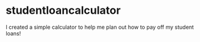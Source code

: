 # studentloancalculator
I created a simple calculator to help me plan out how to pay off my student loans!
